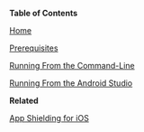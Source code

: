 **Table of Contents**

[Home](Android-Tutorial.md#)

[Prerequisites](Android-Tutorial.md#prerequisites)

[Running From the Command-Line](Android-Tutorial.md#running-from-the-command-line)

[Running From the Android Studio](Android-Tutorial.md#running-from-the-android-studio)

**Related**

[App Shielding for iOS](iOS-Tutorial.md#)
